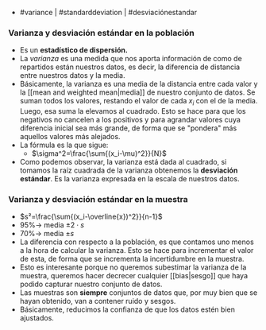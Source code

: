 - #variance  | #standarddeviation | #desviaciónestandar

### Varianza y desviación estándar en la población
- Es un **estadístico de dispersión.**
- La *varianza* es una medida que nos aporta información de como de repartidos están nuestros datos, es decir, la diferencia de distancia entre nuestros datos y la media.
- Básicamente, la varianza es una media de la distancia entre cada valor y la [[mean and weighted mean|media]] de nuestro conjunto de datos. Se suman todos los valores, restando el valor de cada $x_i$ con el de la media. Luego, esa suma la elevamos al cuadrado. Esto se hace para que los negativos no cancelen a los positivos y para agrandar valores cuya diferencia inicial sea más grande, de forma que se "pondera" más aquellos valores más alejados.
- La fórmula es la que sigue:
	- $\sigma^2=\frac{\sum{(x_i-\mu)^2}}{N}$
- Como podemos observar, la varianza está dada al cuadrado, si tomamos la raíz cuadrada de la varianza obtenemos la **desviación estándar**. Es la varianza expresada en la escala de nuestros datos.

### Varianza y desviación estándar en la muestra
- $s²=\frac{\sum{(x_i-\overline{x})^2}}{n-1}$
- $95\%\rightarrow$ media $\pm 2\cdot s$
- $70\%\rightarrow$ media $\pm s$
- La diferencia con respecto a la población, es que contamos uno menos a la hora de calcular la varianza. Esto se hace para incrementar el valor de esta, de forma que se incrementa la incertidumbre en la muestra.
- Esto es interesante porque no queremos subestimar la varianza de la muestra, queremos hacer decrecer cualquier [[bias|sesgo]] que haya podido capturar nuestro conjunto de datos.
- Las muestras son **siempre** conjuntos de datos que, por muy bien que se hayan obtenido, van a contener ruido y sesgos.
- Básicamente, reducimos la confianza de que los datos estén bien ajustados.